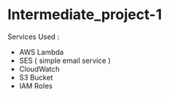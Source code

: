# Intermediate_project-1


Services Used : 

* AWS Lambda
* SES ( simple email service )
* CloudWatch
* S3 Bucket
* IAM Roles
